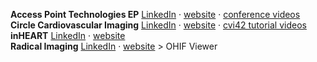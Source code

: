__Access Point Technologies EP__ [LinkedIn](https://www.linkedin.com/company/access-point-technologies-ep) · [website](http://www.accesspointus.com) · [conference videos](http://www.accesspointus.com/conference-videos.html)  
__Circle Cardiovascular Imaging__ [LinkedIn](https://www.linkedin.com/company/circle-cardiovascular-imaging-inc.) · [website](http://www.circlecvi.com) · [cvi42 tutorial videos](https://www.youtube.com/playlist?list=PLBSFtK_IG_fRDJQMEt0k_sndgTNFKVR7b)  
__inHEART__ [LinkedIn](https://www.linkedin.com/company/inheartmedical) · [website](https://www.inheart.fr)  
__Radical Imaging__ [LinkedIn](https://www.linkedin.com/company/radical-imaging) · [website](http://radicalimaging.com) > OHIF Viewer  
